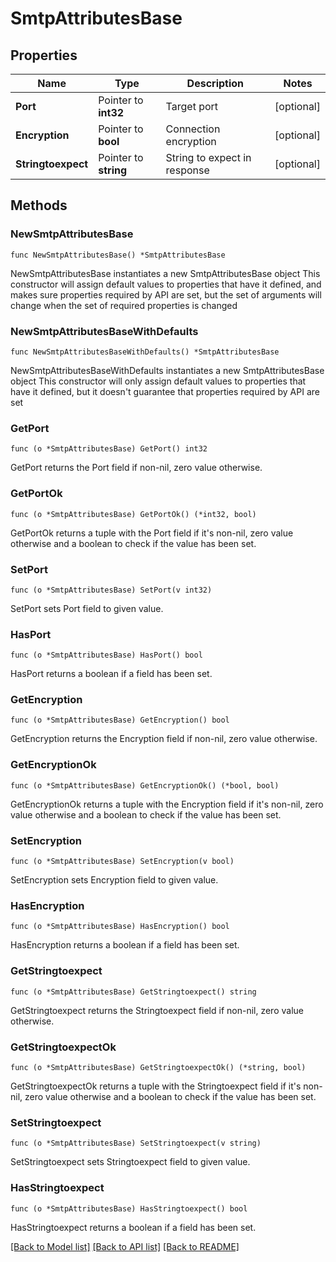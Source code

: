 # SmtpAttributesBase

## Properties

Name | Type | Description | Notes
------------ | ------------- | ------------- | -------------
**Port** | Pointer to **int32** | Target port | [optional] 
**Encryption** | Pointer to **bool** | Connection encryption | [optional] 
**Stringtoexpect** | Pointer to **string** | String to expect in response | [optional] 

## Methods

### NewSmtpAttributesBase

`func NewSmtpAttributesBase() *SmtpAttributesBase`

NewSmtpAttributesBase instantiates a new SmtpAttributesBase object
This constructor will assign default values to properties that have it defined,
and makes sure properties required by API are set, but the set of arguments
will change when the set of required properties is changed

### NewSmtpAttributesBaseWithDefaults

`func NewSmtpAttributesBaseWithDefaults() *SmtpAttributesBase`

NewSmtpAttributesBaseWithDefaults instantiates a new SmtpAttributesBase object
This constructor will only assign default values to properties that have it defined,
but it doesn't guarantee that properties required by API are set

### GetPort

`func (o *SmtpAttributesBase) GetPort() int32`

GetPort returns the Port field if non-nil, zero value otherwise.

### GetPortOk

`func (o *SmtpAttributesBase) GetPortOk() (*int32, bool)`

GetPortOk returns a tuple with the Port field if it's non-nil, zero value otherwise
and a boolean to check if the value has been set.

### SetPort

`func (o *SmtpAttributesBase) SetPort(v int32)`

SetPort sets Port field to given value.

### HasPort

`func (o *SmtpAttributesBase) HasPort() bool`

HasPort returns a boolean if a field has been set.

### GetEncryption

`func (o *SmtpAttributesBase) GetEncryption() bool`

GetEncryption returns the Encryption field if non-nil, zero value otherwise.

### GetEncryptionOk

`func (o *SmtpAttributesBase) GetEncryptionOk() (*bool, bool)`

GetEncryptionOk returns a tuple with the Encryption field if it's non-nil, zero value otherwise
and a boolean to check if the value has been set.

### SetEncryption

`func (o *SmtpAttributesBase) SetEncryption(v bool)`

SetEncryption sets Encryption field to given value.

### HasEncryption

`func (o *SmtpAttributesBase) HasEncryption() bool`

HasEncryption returns a boolean if a field has been set.

### GetStringtoexpect

`func (o *SmtpAttributesBase) GetStringtoexpect() string`

GetStringtoexpect returns the Stringtoexpect field if non-nil, zero value otherwise.

### GetStringtoexpectOk

`func (o *SmtpAttributesBase) GetStringtoexpectOk() (*string, bool)`

GetStringtoexpectOk returns a tuple with the Stringtoexpect field if it's non-nil, zero value otherwise
and a boolean to check if the value has been set.

### SetStringtoexpect

`func (o *SmtpAttributesBase) SetStringtoexpect(v string)`

SetStringtoexpect sets Stringtoexpect field to given value.

### HasStringtoexpect

`func (o *SmtpAttributesBase) HasStringtoexpect() bool`

HasStringtoexpect returns a boolean if a field has been set.


[[Back to Model list]](../README.md#documentation-for-models) [[Back to API list]](../README.md#documentation-for-api-endpoints) [[Back to README]](../README.md)


